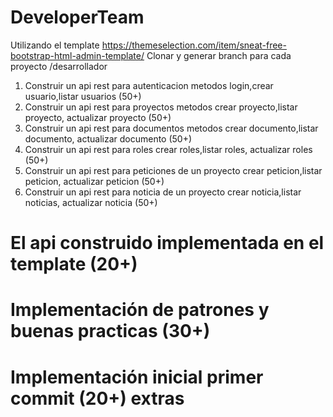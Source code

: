 # DeveloperTeam

Utilizando el template
https://themeselection.com/item/sneat-free-bootstrap-html-admin-template/
Clonar y generar branch para cada proyecto /desarrollador

1. Construir un api rest para autenticacion metodos login,crear usuario,listar usuarios (50+)
2. Construir un api rest para proyectos metodos crear proyecto,listar proyecto, actualizar proyecto (50+)
3. Construir un api rest para documentos metodos crear documento,listar documento, actualizar documento (50+)
4. Construir un api rest para  roles crear roles,listar roles, actualizar roles (50+)
5. Construir un api rest para  peticiones de un proyecto crear peticion,listar peticion, actualizar peticion (50+)
6. Construir un api rest para  noticia de un proyecto crear noticia,listar noticias, actualizar noticia (50+)


# El api construido implementada en el template (20+) 
# Implementación de patrones y buenas practicas (30+)

# Implementación inicial primer commit (20+) extras

